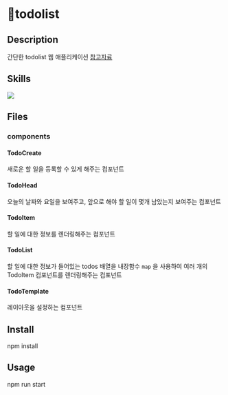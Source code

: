# 📝todolist

## Description

간단한 todolist 웹 애플리케이션
[참고자료](https://react.vlpt.us/mashup-todolist/01-create-components.html)

## Skills

<img src="https://img.shields.io/badge/react-61DAFB?style=for-the-badge&logo=react&logoColor=black">

## Files

### components

#### TodoCreate

새로운 할 일을 등록할 수 있게 해주는 컴포넌트

#### TodoHead

오늘의 날짜와 요일을 보여주고, 앞으로 해야 할 일이 몇개 남았는지 보여주는 컴포넌트

#### TodoItem

할 일에 대한 정보를 렌더링해주는 컴포넌트

#### TodoList

할 일에 대한 정보가 들어있는 todos 배열을 내장함수 `map` 을 사용하여 여러 개의 TodoItem 컴포넌트를 렌더링해주는 컴포넌트

#### TodoTemplate

레이아웃을 설정하는 컴포넌트

## Install

npm install

## Usage

npm run start
